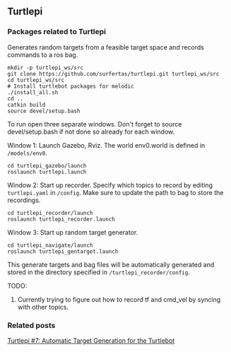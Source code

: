 Turtlepi
---
### Packages related to Turtlepi

Generates random targets from a feasible target space and records commands to a ros bag.

```
mkdir -p turtlepi_ws/src
git clone https://github.com/surfertas/turtlepi.git turtlepi_ws/src
cd turtlepi_ws/src
# Install turtlebot packages for melodic
./install_all.sh
cd ..
catkin build
source devel/setup.bash
```

To run open three separate windows. Don't forget to source devel/setup.bash if
not done so already for each window.

Window 1: Launch Gazebo, Rviz. The world env0.world is defined in `/models/env0`.
```
cd turtlepi_gazebo/launch
roslaunch turtlepi.launch
```

Window 2: Start up recorder. Specify which topics to record by editing
`turtlepi.yaml` in `/config`. Make sure to update the path to bag to store the recordings.

```
cd turtlepi_recorder/launch
roslaunch turtlepi_recorder.launch
```

Window 3: Start up random target generator.
```
cd turtlepi_navigate/launch
roslaunch turtlepi_gentarget.launch
```

This generate targets and bag files will be automatically generated and stored
in the directory specified in `/turtlepi_recorder/config`.

TODO:

1. Currently trying to figure out how to record tf and cmd_vel by syncing with
other topics.

### Related posts
[Turtlepi #7: Automatic Target Generation for the Turtlebot](http://surfertas.github.io/ros/2017/05/23/autotarget.html)
